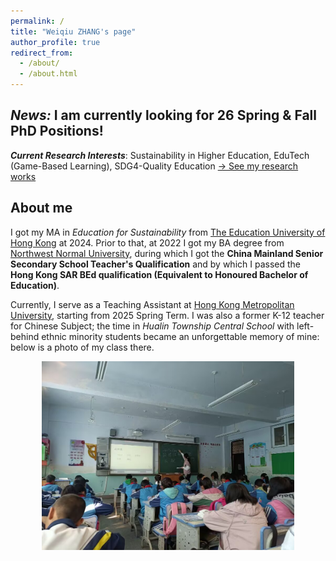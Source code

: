 ```yaml
---
permalink: /
title: "Weiqiu ZHANG's page"
author_profile: true
redirect_from: 
  - /about/
  - /about.html
---
```


## *News:* I am currently looking for 26 Spring & Fall PhD Positions!

***Current Research Interests***: Sustainability in Higher Education, EduTech (Game-Based Learning), SDG4-Quality Education [ -> See my research works ](https://weiqiuzhang.github.io/research/)

## About me

I got my MA in *Education for Sustainability* from [The Education University of Hong Kong](https://www.eduhk.hk/en/) at 2024. Prior to that, at 2022 I got my BA degree from [Northwest Normal University](https://en.wikipedia.org/wiki/Northwest_Normal_University), during which I got the **China Mainland Senior Secondary School Teacher's Qualification** and by which I passed the **Hong Kong SAR BEd qualification (Equivalent to Honoured Bachelor of Education)**.

Currently, I serve as a Teaching Assistant at [Hong Kong Metropolitan University](https://www.hkmu.edu.hk/), starting from 2025 Spring Term. I was also a former K-12 teacher for Chinese Subject; the time in *Hualin Township Central School* with left-behind ethnic minority students became an unforgettable memory of mine: below is a photo of my class there.

<div style="display: flex; justify-content: center; align-items: center;">
    <img src="../files/hualin.jpg" alt="Sample_GIF" style="width: 80%; height: auto;">
</div>
<br>